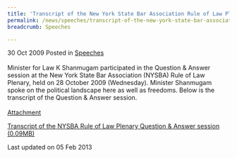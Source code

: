 ```yaml
---
title: 'Transcript of the New York State Bar Association Rule of Law Plenary - Question & Answer session'
permalink: /news/speeches/transcript-of-the-new-york-state-bar-association-rule-of-law-plenary-question-answer-session
breadcrumb: Speeches

---
```



30 Oct 2009 Posted in [Speeches](/news/speeches)
<br>  
Minister for Law K Shanmugam participated in the Question & Answer session at the New York State Bar Association (NYSBA) Rule of Law Plenary, held on 28 October 2009 (Wednesday). Minister Shanmugam spoke on the political landscape here as well as freedoms. Below is the transcript of the Question & Answer session.
<br>  
<u>Attachment</u>


[Transcript of the NYSBA Rule of Law Plenary Question & Answer session (0.09MB)](/files/news/speeches/2009/10/linkclick19a5.pdf)


<p class="right-side-updated">Last updated on 05 Feb 2013</p> 
